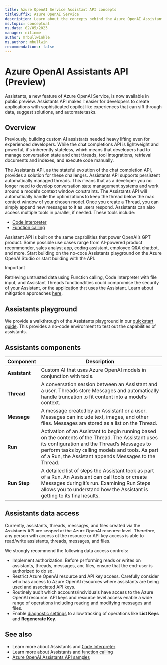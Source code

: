 ```yaml
---
title: Azure OpenAI Service Assistant API concepts
titleSuffix: Azure OpenAI Service
description: Learn about the concepts behind the Azure OpenAI Assistants API.
ms.topic: conceptual
ms.date: 02/05/2023
manager: nitinme
author: mrbullwinkle
ms.author: mbullwin
recommendations: false
---
```


# Azure OpenAI Assistants API (Preview)

Assistants, a new feature of Azure OpenAI Service, is now available in public preview. Assistants API makes it easier for developers to create applications with sophisticated copilot-like experiences that can sift through data, suggest solutions, and automate tasks.

## Overview

Previously, building custom AI assistants needed heavy lifting even for experienced developers. While the chat completions API is lightweight and powerful, it's inherently stateless, which means that developers had to manage conversation state and chat threads, tool integrations, retrieval documents and indexes, and execute code manually.

The Assistants API, as the stateful evolution of the chat completion API, provides a solution for these challenges.
Assistants API supports persistent automatically managed threads. This means that as a developer you no longer need to develop conversation state management systems and work around a model’s context window constraints. The Assistants API will automatically handle the optimizations to keep the thread below the max context window of your chosen model. Once you create a Thread, you can simply append new messages to it as users respond. Assistants can also access multiple tools in parallel, if needed. These tools include:

- [Code Interpreter](../how-to/code-interpreter.md)
- [Function calling](../how-to/assistant-functions.md)

Assistant API is built on the same capabilities that power OpenAI’s GPT product. Some possible use cases range from AI-powered product recommender, sales analyst app, coding assistant, employee Q&A chatbot, and more. Start building on the no-code Assistants playground on the Azure OpenAI Studio or start building with the API.

> [!IMPORTANT]
> Retrieving untrusted data using Function calling, Code Interpreter with file input, and Assistant Threads functionalities could compromise the security of your Assistant, or the application that uses the Assistant. Learn about mitigation approaches [here](https://aka.ms/oai/assistant-rai).

## Assistants playground

We provide a walkthrough of the Assistants playground in our [quickstart guide](../assistants-quickstart.md). This provides a no-code environment to test out the capabilities of assistants.

## Assistants components

| **Component** | **Description** |
|---|---|
| **Assistant** | Custom AI that uses Azure OpenAI models in conjunction with tools. |
|**Thread** | A conversation session between an Assistant and a user. Threads store Messages and automatically handle truncation to fit content into a model’s context.|
| **Message** | A message created by an Assistant or a user. Messages can include text, images, and other files. Messages are stored as a list on the Thread. |
|**Run** | Activation of an Assistant to begin running based on the contents of the Thread. The Assistant uses its configuration and the Thread’s Messages to perform tasks by calling models and tools. As part of a Run, the Assistant appends Messages to the Thread.|
|**Run Step** | A detailed list of steps the Assistant took as part of a Run. An Assistant can call tools or create Messages during it’s run. Examining Run Steps allows you to understand how the Assistant is getting to its final results. |

## Assistants data access

Currently, assistants, threads, messages, and files created via the Assistants API are scoped at the Azure OpenAI resource level. Therefore, any person with access ot the resource or API key access is able to read/write assistants, threads, messages, and files.

We strongly recommend the following data access controls:

- Implement authorization. Before performing reads or writes on assistants, threads, messages, and files, ensure that the end-user is authorized to do so.
- Restrict Azure OpenAI resource and API key access. Carefully consider who has access to Azure OpenAI resources where assistants are being used and associated API keys.
- Routinely audit which accounts/individuals have access to the Azure OpenAI resource. API keys and resource level access enable a wide range of operations including reading and modifying messages and files.
- Enable [diagnostic settings](../how-to/monitoring.md#configure-diagnostic-settings) to allow tracking of operations like **List Keys** and **Regenerate Key**.

## See also

* Learn more about Assistants and [Code Interpreter](../how-to/code-interpreter.md)
* Learn more about Assistants and [function calling](../how-to/assistant-functions.md)
* [Azure OpenAI Assistants API samples](https://github.com/Azure-Samples/azureai-samples/tree/main/scenarios/Assistants)
